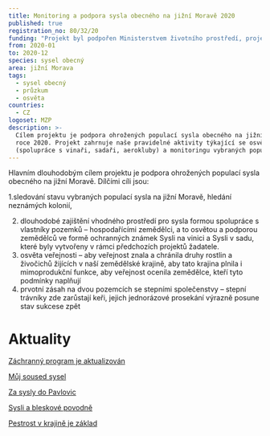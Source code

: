 ```yaml
---
title: Monitoring a podpora sysla obecného na jižní Moravě 2020
published: true
registration_no: 80/32/20
funding: "Projekt byl podpořen Ministerstvem životního prostředí, projekt nemusí vyjadřovat stanoviska MŽP.\r\n\n\r\n\nProgram na podporu projektů nestátních neziskových organizací pro rok 2020 - Podprogram A"
from: 2020-01
to: 2020-12
species: sysel obecný
area: jižní Morava
tags:
  - sysel obecný
  - průzkum
  - osvěta
countries:
  - CZ
logoset: MZP
description: >-
  Cílem projektu je podpora ohrožených populací sysla obecného na jižní Moravě v
  roce 2020. Projekt zahrnuje naše pravidelné aktivity týkající se osvěty
  (spolupráce s vinaři, sadaři, aerokluby) a monitoringu vybraných populací.
---
```

Hlavním dlouhodobým cílem projektu je podpora ohrožených populací sysla obecného na jižní Moravě. Dílčími cíli jsou: 

1.sledování stavu vybraných populací sysla na jižní Moravě, hledání neznámých kolonií, 

2. dlouhodobé zajištění vhodného prostředí pro sysla formou spolupráce s vlastníky pozemků – hospodařícími zemědělci, a to osvětou a podporou zemědělců ve formě ochranných známek Sysli na vinici a Sysli v sadu, které byly vytvořeny v rámci předchozích projektů žadatele. 
3. osvěta veřejnosti – aby veřejnost znala a chránila druhy rostlin a živočichů žijících v naší zemědělské krajině, aby tato krajina plnila i mimoprodukční funkce, aby veřejnost ocenila zemědělce, kteří tyto podmínky naplňují
4. prvotní zásah na dvou pozemcích se stepními společenstvy – stepní trávníky zde zarůstají keři, jejich jednorázové prosekání výrazně posune stav sukcese zpět



# Aktuality

[Záchranný program je aktualizován](https://www.syslinavinici.cz/news/z%C3%A1chrann%C3%BD-program-je-aktualizov%C3%A1n)

[Můj soused sysel](https://www.syslinavinici.cz/news/m%C5%AFj-soused-sysel)

[Za sysly do Pavlovic](https://www.syslinavinici.cz/news/za-sysly-do-pavlovic)

[Sysli a bleskové povodně](https://www.syslinavinici.cz/news/sysli-a-bleskov%C3%A9-povodn%C4%9B)

[Pestrost v krajině je základ](https://www.syslinavinici.cz/news/pestrost-v-krajin%C4%9B-je-z%C3%A1klad)
